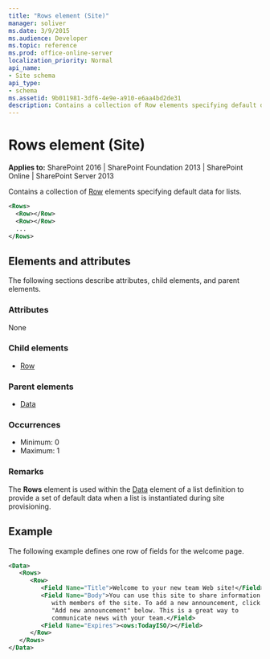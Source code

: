 ```yaml
---
title: "Rows element (Site)"
manager: soliver
ms.date: 3/9/2015
ms.audience: Developer
ms.topic: reference
ms.prod: office-online-server
localization_priority: Normal
api_name:
- Site schema
api_type:
- schema
ms.assetid: 9b011981-3df6-4e9e-a910-e6aa4bd2de31
description: Contains a collection of Row elements specifying default data for lists. 
---
```


# Rows element (Site)

**Applies to:** SharePoint 2016 | SharePoint Foundation 2013 | SharePoint Online | SharePoint Server 2013
  
Contains a collection of [Row](row-element-site.md) elements specifying default data for lists. 
  
```XML
<Rows>
  <Row></Row>
  <Row></Row>
  ...
</Rows>
```

## Elements and attributes

The following sections describe attributes, child elements, and parent elements.

### Attributes

None
   
### Child elements

- [Row](row-element-site.md)
   
### Parent elements

- [Data](data-element-site.md)
   
### Occurrences

- Minimum: 0
- Maximum: 1 
   
### Remarks

The **Rows** element is used within the [Data](data-element-site.md) element of a list definition to provide a set of default data when a list is instantiated during site provisioning. 
  
## Example

The following example defines one row of fields for the welcome page.
  
```XML
<Data>
   <Rows>
      <Row>
         <Field Name="Title">Welcome to your new team Web site!</Field>
         <Field Name="Body">You can use this site to share information 
            with members of the site. To add a new announcement, click 
            "Add new announcement" below. This is a great way to 
            communicate news with your team.</Field>
         <Field Name="Expires"><ows:TodayISO/></Field>
      </Row>
   </Rows>
</Data>
```


